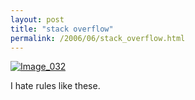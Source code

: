 ```yaml
---
layout: post
title: "stack overflow"
permalink: /2006/06/stack_overflow.html
---
```


[![Image_032](https://sippey.typepad.com/filtered/images/image_032.jpg "Image_032")](http://sippey.typepad.com/photos/uncategorized/image_032.jpg)

I hate rules like these.
